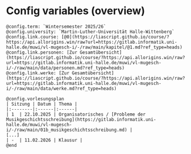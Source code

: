 <!--
author:   Dennis Ried

email:    dennis.ried@musikwiss.uni-halle.de

version:  1.0.0
icon: https://wcms.itz.uni-halle.de/download.php?down=57357&elem=3333420
comment:  Common metadata for all LiaScript courses in the folder

@config.term: `Wintersemester 2025/26`
@config.university: `Martin-Luther-Universität Halle-Wittenberg`
@config.link.course: [@0](https://liascript.github.io/course/?https://api.allorigins.win/raw?url=https://gitlab.informatik.uni-halle.de/muwi/vl-mugesch-i/-/raw/main/kapitel/@1.md?ref_type=heads)
@config.link.personen: [Zur Gesamtübersicht](https://liascript.github.io/course/?https://api.allorigins.win/raw?url=https://gitlab.informatik.uni-halle.de/muwi/vl-mugesch-i/-/raw/main/data/personen.md?ref_type=heads)
@config.link.werke: [Zur Gesamtübersicht](https://liascript.github.io/course/?https://api.allorigins.win/raw?url=https://gitlab.informatik.uni-halle.de/muwi/vl-mugesch-i/-/raw/main/data/werke.md?ref_type=heads)

@config.vorlesungsplan
| Sitzung | Datum | Thema |
|:--------|:------|:------|
| 1  | 22.10.2025 | @config.link.course(Organisatorisches,01a_organisatorisches) / @config.link.course(`Probleme der Musikgeschichtsschreibung`,01b_musikgeschichtsschreibung) |
| 2  | 29.10.2025 | Um das Jahr 1600 / Barock als Begriff |
| 3  | 05.11.2025 | Monodie / Entstehung der Oper / Seconda prattica |
| 4  | 12.11.2025 | Oper im Barock / Verzierungspraxis um 1600 |
| 5  | 19.11.2025 | Instrumentalmusik (Sonate, Suite, Concerto) |
| 6  | 26.11.2025 | Ein Blick nach Italien |
| 7  | 03.12.2025 | Ein Blick nach Frankreich / Die Kantate |
| 8  | 10.12.2025 | Die Passion Christi |
| 9  | 17.12.2025 | Klangrede, Schreibarten, Gattungslehre (Mattheson) |
| -  | _Weihnachtspause_ | |
| 10 | 08.01.2026 | Die Begriffe "Klassik" und "Schule" |
| 11 | 15.01.2026 | Kammermusik in der Wiener Klassik |
| 12 | 22.01.2026 | Oper und Singspiel |
| 13 | 29.01.2026 | Zur Biographie und Symphonik Beethovens |
| 14 | 05.02.2026 | Klavierlied / Charakterstücke |
| -  | 11.02.2026 | Klausur |
@end

-->

# Config variables (overview)

```
@config.term: `Wintersemester 2025/26`
@config.university: `Martin-Luther-Universität Halle-Wittenberg`
@config.link.course: [@0](https://liascript.github.io/course/?https://api.allorigins.win/raw?url=https://gitlab.informatik.uni-halle.de/muwi/vl-mugesch-i/-/raw/main/kapitel/@1.md?ref_type=heads)
@config.link.personen: [Zur Gesamtübersicht](https://liascript.github.io/course/?https://api.allorigins.win/raw?url=https://gitlab.informatik.uni-halle.de/muwi/vl-mugesch-i/-/raw/main/data/personen.md?ref_type=heads)
@config.link.werke: [Zur Gesamtübersicht](https://liascript.github.io/course/?https://api.allorigins.win/raw?url=https://gitlab.informatik.uni-halle.de/muwi/vl-mugesch-i/-/raw/main/data/werke.md?ref_type=heads)

@config.vorlesungsplan
| Sitzung | Datum | Thema |
|:--------|:------|:------|
| 1  | 22.10.2025 | Organisatorisches / [Probleme der Musikgeschichtsschreibung](https://gitlab.informatik.uni-halle.de/muwi/vl-mugesch-i/-/raw/main/01b_musikgeschichtsschreibung.md) |
[...]
| -  | 11.02.2026 | Klausur |
@end

```

